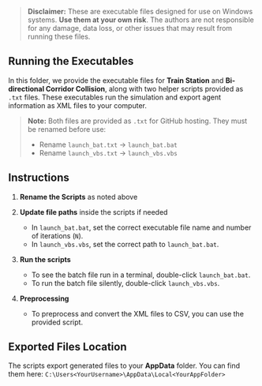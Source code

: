 > **Disclaimer:** These are executable files designed for use on Windows systems. **Use them at your own risk**. The authors are not responsible for any damage, data loss, or other issues that may result from running these files.  

## Running the Executables  
In this folder, we provide the executable files for **Train Station** and **Bi-directional Corridor Collision**, along with two helper scripts provided as `.txt` files. These executables run the simulation and export agent information as XML files to your computer. 

> **Note:** Both files are provided as `.txt` for GitHub hosting. They must be renamed before use:
> - Rename `launch_bat.txt` → `launch_bat.bat`  
> - Rename `launch_vbs.txt` → `launch_vbs.vbs`

## Instructions
1. **Rename the Scripts** as noted above
2. **Update file paths** inside the scripts if needed
   - In `launch_bat.bat`, set the correct executable file name and number of iterations (`N`).  
   - In `launch_vbs.vbs`, set the correct path to `launch_bat.bat`.  
3. **Run the scripts**
   - To see the batch file run in a terminal, double-click `launch_bat.bat`.  
   - To run the batch file silently, double-click `launch_vbs.vbs`.
  
4. **Preprocessing**
   - To preprocess and convert the XML files to CSV, you can use the provided script.

## Exported Files Location
The scripts export generated files to your **AppData** folder. You can find them here:
`C:\Users<YourUsername>\AppData\Local<YourAppFolder>`
     
